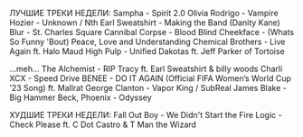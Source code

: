 ЛУЧШИЕ ТРЕКИ НЕДЕЛИ:
Sampha - Spirit 2.0
Olivia Rodrigo - Vampire
Hozier - Unknown / Nth
Earl Sweatshirt - Making the Band (Danity Kane)
Blur - St. Charles Square
Cannibal Corpse - Blood Blind
Cheekface - (Whats So Funny 'Bout) Peace, Love and Understanding
Chemical Brothers - Live Again ft. Halo Maud
High Pulp - Unified Dakotas ft. Jeff Parker of Tortoise

...meh...
The Alchemist - RIP Tracy ft. Earl Sweatshirt & billy woods
Charli XCX - Speed Drive
BENEE - DO IT AGAIN (Official FIFA Women’s World Cup ’23 Song) ft. Mallrat
George Clanton - Vapor King / SubReal
James Blake - Big Hammer
Beck, Phoenix - Odyssey

ХУДШИЕ ТРЕКИ НЕДЕЛИ:
Fall Out Boy - We Didn't Start the Fire
Logic - Check Please ft. C Dot Castro & T Man the Wizard
